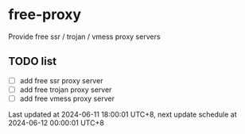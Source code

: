 
# free-proxy
Provide free ssr / trojan / vmess proxy servers


## TODO list
- [ ] add free ssr proxy server
- [ ] add free trojan proxy server
- [ ] add free vmess proxy server

Last updated at 2024-06-11 18:00:01 UTC+8, next update schedule at 2024-06-12 00:00:01 UTC+8

